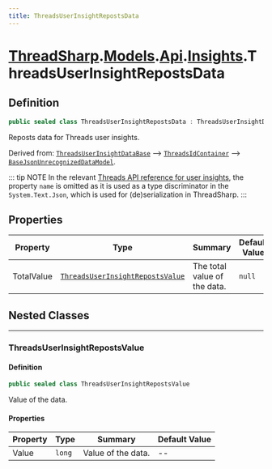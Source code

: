```yaml
---
title: ThreadsUserInsightRepostsData
---
```


# [ThreadSharp](../../../).[Models](../../).[Api](../).[Insights](./).ThreadsUserInsightRepostsData

## Definition

```c#
public sealed class ThreadsUserInsightRepostsData : ThreadsUserInsightDataBase
```

Reposts data for Threads user insights.

Derived from: [`ThreadsUserInsightDataBase`](../ThreadsUserInsightDataBase) --> [`ThreadsIdContainer`](../ThreadsIdContainer) --> [`BaseJsonUnrecognizedDataModel`](../../BaseJsonUnrecognizedDataModel).

::: tip NOTE
In the relevant [Threads API reference for user insights](https://developers.facebook.com/docs/threads/reference/insights#get---threads-user-id--threads-insights), the property `name` is omitted as it is used as a type discriminator in the `System.Text.Json`, which is used for (de)serialization in ThreadSharp.
:::

## Properties

| Property   | Type                                                                | Summary                      | Default Value |
|------------|---------------------------------------------------------------------|------------------------------|---------------|
| TotalValue | [`ThreadsUserInsightRepostsValue`](#threadsuserinsightrepostsvalue) | The total value of the data. | `null`        |

## Nested Classes

---

### ThreadsUserInsightRepostsValue

#### Definition

```c#
public sealed class ThreadsUserInsightRepostsValue
```

Value of the data.

#### Properties

| Property | Type   | Summary            | Default Value |
|----------|--------|--------------------|---------------|
| Value    | `long` | Value of the data. | --            |